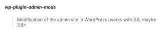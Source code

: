 ##### wp-plugin-admin-mods

> Modification of the admin site in WordPress (works with 3.8, maybe 3.8+
